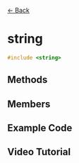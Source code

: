 [<- Back](../README.md)

# string

```cpp
#include <string>
```

## Methods

## Members

## Example Code

## Video Tutorial